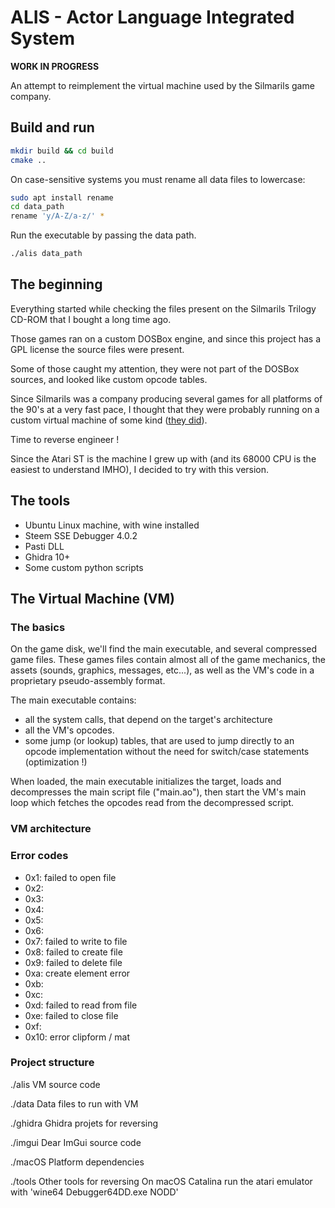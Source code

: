 # ALIS - Actor Language Integrated System

**WORK IN PROGRESS**

An attempt to reimplement the virtual machine used by the Silmarils game company.

## Build and run

```bash
mkdir build && cd build
cmake ..
```

On case-sensitive systems you must rename all data files to lowercase:

```bash
sudo apt install rename
cd data_path
rename 'y/A-Z/a-z/' *
```


Run the executable by passing the data path.

```bash
./alis data_path
```

## The beginning

Everything started while checking the files present on the Silmarils Trilogy CD-ROM that I bought a long time ago.

Those games ran on a custom DOSBox engine, and since this project has a GPL license the source files were present.

Some of those caught my attention, they were not part of the DOSBox sources, and looked like custom opcode tables.

Since Silmarils was a company producing several games for all platforms of the 90's at a very fast pace, I thought
that they were probably running on a custom virtual machine of some kind ([they did](https://www.youtube.com/watch?v=TKAg3JMLXzM)). 

Time to reverse engineer !

Since the Atari ST is the machine I grew up with (and its 68000 CPU is the easiest to understand IMHO), I decided to try with this version.

## The tools

- Ubuntu Linux machine, with wine installed
- Steem SSE Debugger 4.0.2
- Pasti DLL
- Ghidra 10+
- Some custom python scripts

## The Virtual Machine (VM)

### The basics

On the game disk, we'll find the main executable, and several compressed game files. These games files contain almost all of the game mechanics, the assets (sounds, graphics, messages, etc...), as well as the VM's code in a proprietary pseudo-assembly format.

The main executable contains:
- all the system calls, that depend on the target's architecture
- all the VM's opcodes. 
- some jump (or lookup) tables, that are used to jump directly to an opcode implementation without the need for switch/case statements (optimization !)

When loaded, the main executable initializes the target, loads and decompresses the main script file ("main.ao"), then start the VM's main loop which fetches the opcodes read from the decompressed script.

### VM architecture



### Error codes

- 0x1: failed to open file
- 0x2:
- 0x3:
- 0x4:
- 0x5:
- 0x6:
- 0x7: failed to write to file
- 0x8: failed to create file
- 0x9: failed to delete file
- 0xa: create element error
- 0xb:
- 0xc:
- 0xd: failed to read from file
- 0xe: failed to close file
- 0xf:
- 0x10: error clipform / mat


### Project structure

./alis
VM source code

./data
Data files to run with VM

./ghidra
Ghidra projets for reversing

./imgui
Dear ImGui source code

./macOS
Platform dependencies

./tools
Other tools for reversing
On macOS Catalina run the atari emulator with 'wine64 Debugger64DD.exe NODD'

